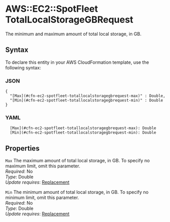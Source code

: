 # AWS::EC2::SpotFleet TotalLocalStorageGBRequest<a name="aws-properties-ec2-spotfleet-totallocalstoragegbrequest"></a>

The minimum and maximum amount of total local storage, in GB\.

## Syntax<a name="aws-properties-ec2-spotfleet-totallocalstoragegbrequest-syntax"></a>

To declare this entity in your AWS CloudFormation template, use the following syntax:

### JSON<a name="aws-properties-ec2-spotfleet-totallocalstoragegbrequest-syntax.json"></a>

```
{
  "[Max](#cfn-ec2-spotfleet-totallocalstoragegbrequest-max)" : Double,
  "[Min](#cfn-ec2-spotfleet-totallocalstoragegbrequest-min)" : Double
}
```

### YAML<a name="aws-properties-ec2-spotfleet-totallocalstoragegbrequest-syntax.yaml"></a>

```
  [Max](#cfn-ec2-spotfleet-totallocalstoragegbrequest-max): Double
  [Min](#cfn-ec2-spotfleet-totallocalstoragegbrequest-min): Double
```

## Properties<a name="aws-properties-ec2-spotfleet-totallocalstoragegbrequest-properties"></a>

`Max` <a name="cfn-ec2-spotfleet-totallocalstoragegbrequest-max"></a>
The maximum amount of total local storage, in GB\. To specify no maximum limit, omit this parameter\.  
_Required_: No  
_Type_: Double  
_Update requires_: [Replacement](https://docs.aws.amazon.com/AWSCloudFormation/latest/UserGuide/using-cfn-updating-stacks-update-behaviors.html#update-replacement)

`Min` <a name="cfn-ec2-spotfleet-totallocalstoragegbrequest-min"></a>
The minimum amount of total local storage, in GB\. To specify no minimum limit, omit this parameter\.  
_Required_: No  
_Type_: Double  
_Update requires_: [Replacement](https://docs.aws.amazon.com/AWSCloudFormation/latest/UserGuide/using-cfn-updating-stacks-update-behaviors.html#update-replacement)
